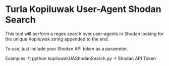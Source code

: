 # Turla Kopiluwak User-Agent Shodan Search

This tool will perform a regex search over user-agents in Shodan looking for the unique Kopiluwak string appended to the end.

To use, just include your Shodan API token as a parameter.

Examples:
\t python kopiluwakUAShodanSearch.py -t Shodan API Token
